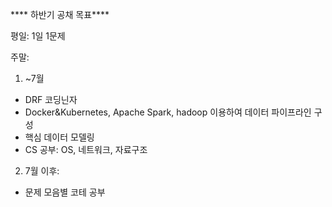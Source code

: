 **** 하반기 공채 목표****

평일: 1일 1문제

주말:
1) ~7월 
 - DRF 코딩닌자
 - Docker&Kubernetes, Apache Spark, hadoop 이용하여 데이터 파이프라인 구성
 - 핵심 데이터 모델링
 -  CS 공부: OS, 네트워크, 자료구조

2) 7월 이후:
 - 문제 모음별 코테 공부
